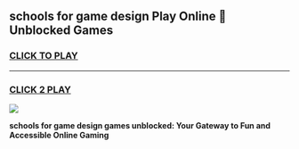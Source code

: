 
## schools for game design Play Online 👋 Unblocked Games
<h3>
<a href="https://news.freeplayer.one?title=schools_for_game_design&ref=17GH">CLICK TO PLAY</a></h3>
<hr>

<h3>
<a href="https://news.freeplayer.one?title=schools_for_game_design&ref=17GH">CLICK 2 PLAY</a>
  
</h3>

<a href="https://news.freeplayer.one?title=schools_for_game_design&ref=17GH/"><img src="https://clearcache.store/games.png"></a>


**schools for game design games unblocked: Your Gateway to Fun and Accessible Online Gaming**
